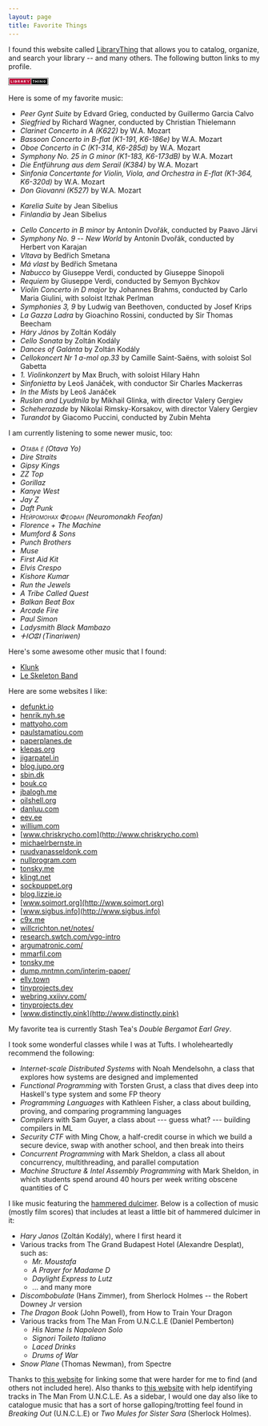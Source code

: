 ```yaml
---
layout: page
title: Favorite Things
---
```


I found this website called [LibraryThing](https://www.librarything.com/home)
that allows you to catalog, organize, and search your library -- and many
others. The following button links to my profile.

<a href="http://www.librarything.com/profile/tekknolagi">
  <img src="/assets/img/librarything.png" />
</a>

Here is some of my favorite music:

* *Peer Gynt Suite* by Edvard Grieg, conducted by Guillermo Garcia Calvo
* *Siegfried* by Richard Wagner, conducted by Christian Thielemann
* *Clarinet Concerto in A (K622)* by W.A. Mozart
* *Bassoon Concerto in B-flat (K1-191, K6-186e)* by W.A. Mozart
* *Oboe Concerto in C (K1-314, K6-285d)* by W.A. Mozart
* *Symphony No. 25 in G minor (K1-183, K6-173dB)* by W.A. Mozart
* *Die Entführung aus dem Serail (K384)* by W.A. Mozart
* *Sinfonia Concertante for Violin, Viola, and Orchestra in E-flat (K1-364,
  K6-320d)* by W.A. Mozart
* *Don Giovanni (K527)* by W.A. Mozart
- *Karelia Suite* by Jean Sibelius
- *Finlandia* by Jean Sibelius
* *Cello Concerto in B minor* by Antonín Dvořák, conducted by Paavo Järvi
* *Symphony No. 9 -- New World* by Antonín Dvořák, conducted by Herbert von
  Karajan
* *Vltava* by Bedřich Smetana
* *Má vlast* by Bedřich Smetana
* *Nabucco* by Giuseppe Verdi, conducted by Giuseppe Sinopoli
* *Requiem* by Giuseppe Verdi, conducted by Semyon Bychkov
* *Violin Concerto in D major* by Johannes Brahms, conducted by Carlo Maria
  Giulini, with soloist Itzhak Perlman
* *Symphonies 3, 9* by Ludwig van Beethoven, conducted by Josef Krips
* *La Gazza Ladra* by Gioachino Rossini, conducted by Sir Thomas Beecham
* *Háry János* by Zoltán Kodály
* *Cello Sonata* by Zoltán Kodály
* *Dances of Galánta* by Zoltán Kodály
* *Cellokoncert Nr 1 a-mol op.33* by Camille Saint-Saëns, with soloist Sol
  Gabetta
* *1. Violinkonzert* by Max Bruch, with soloist Hilary Hahn
* *Sinfonietta* by Leoš Janáček, with conductor Sir Charles Mackerras
* *In the Mists* by Leoš Janáček
* *Ruslan and Lyudmila* by Mikhail Glinka, with director Valery Gergiev
* *Scheherazade* by Nikolai Rimsky-Korsakov, with director Valery Gergiev
* *Turandot* by Giacomo Puccini, conducted by Zubin Mehta

I am currently listening to some newer music, too:

* <i style="font-variant: small-caps;">Отава ё</i> *(Otava Yo)*
* *Dire Straits*
* *Gipsy Kings*
* *ZZ Top*
* *Gorillaz*
* *Kanye West*
* *Jay Z*
* *Daft Punk*
* <i style="font-variant: small-caps;">Нейромонах Феофан</i> *(Neuromonakh Feofan)*
* *Florence + The Machine*
* *Mumford & Sons*
* *Punch Brothers*
* *Muse*
* *First Aid Kit*
* *Elvis Crespo*
* *Kishore Kumar*
* *Run the Jewels*
* *A Tribe Called Quest*
* *Balkan Beat Box*
* *Arcade Fire*
* *Paul Simon*
* *Ladysmith Black Mambazo*
* *ⵜⵏⵔⵓⵏ (Tinariwen)*

Here's some awesome other music that I found:

* [Klunk](https://klunk.bandcamp.com/)
* [Le Skeleton Band](https://leskeletonband.bandcamp.com/)

Here are some websites I like:

* [defunkt.io](http://defunkt.io)
* [henrik.nyh.se](http://henrik.nyh.se)
* [mattyoho.com](http://mattyoho.com)
* [paulstamatiou.com](http://paulstamatiou.com)
* [paperplanes.de](http://paperplanes.de)
* [klepas.org](http://klepas.org)
* [jigarpatel.in](http://jigarpatel.in)
* [blog.jupo.org](http://blog.jupo.org)
* [sbin.dk](http://sbin.dk)
* [bouk.co](http://bouk.co)
* [jbalogh.me](http://jbalogh.me)
* [oilshell.org](http://oilshell.org)
* [danluu.com](http://danluu.com)
* [eev.ee](http://eev.ee)
* [willium.com](http://willium.com)
* [www.chriskrycho.com](http://www.chriskrycho.com)
* [michaelrbernste.in](http://michaelrbernste.in)
* [ruudvanasseldonk.com](http://ruudvanasseldonk.com)
* [nullprogram.com](http://nullprogram.com)
* [tonsky.me](http://tonsky.me)
* [klingt.net](http://klingt.net)
* [sockpuppet.org](http://sockpuppet.org)
* [blog.lizzie.io](http://blog.lizzie.io)
* [www.soimort.org](http://www.soimort.org)
* [www.sigbus.info](http://www.sigbus.info)
* [c9x.me](http://c9x.me)
* [willcrichton.net/notes/](http://willcrichton.net/notes/)
* [research.swtch.com/vgo-intro](http://research.swtch.com/vgo-intro)
* [argumatronic.com/](http://argumatronic.com/)
* [mmarfil.com](http://mmarfil.com)
* [tonsky.me](http://tonsky.me)
* [dump.mntmn.com/interim-paper/](http://dump.mntmn.com/interim-paper/)
* [elly.town](http://elly.town)
* [tinyprojects.dev](http://tinyprojects.dev)
* [webring.xxiivv.com/](http://webring.xxiivv.com/)
* [tinyprojects.dev](http://tinyprojects.dev)
* [www.distinctly.pink](http://www.distinctly.pink)

My favorite tea is currently Stash Tea's *Double Bergamot Earl Grey*.

I took some wonderful classes while I was at Tufts. I wholeheartedly recommend
the following:

* *Internet-scale Distributed Systems* with Noah Mendelsohn, a class that
  explores how systems are designed and implemented
* *Functional Programming* with Torsten Grust, a class that dives deep into
  Haskell's type system and some FP theory
* *Programming Languages* with Kathleen Fisher, a class about building,
  proving, and comparing programming languages
* *Compilers* with Sam Guyer, a class about --- guess what? --- building
  compilers in ML
* *Security CTF* with Ming Chow, a half-credit course in which we build a
  secure device, swap with another school, and then break into theirs
* *Concurrent Programming* with Mark Sheldon, a class all about concurrency,
  multithreading, and parallel computation
* *Machine Structure &amp; Intel Assembly Programming* with Mark Sheldon, in
  which students spend around 40 hours per week writing obscene quantities of C

I like music featuring the [hammered dulcimer](https://en.wikipedia.org/wiki/Hammered_dulcimer).
Below is a collection of music (mostly film scores) that includes at least a
little bit of hammered dulcimer in it:

* *Hary Janos* (Zoltán Kodály), where I first heard it
* Various tracks from The Grand Budapest Hotel (Alexandre Desplat), such as:
  * *Mr. Moustafa*
  * *A Prayer for Madame D*
  * *Daylight Express to Lutz*
  * ... and many more
* *Discombobulate* (Hans Zimmer), from Sherlock Holmes -- the Robert Downey Jr
  version
* *The Dragon Book* (John Powell), from How to Train Your Dragon
* Various tracks from The Man From U.N.C.L.E (Daniel Pemberton)
  * *His Name Is Napoleon Solo*
  * *Signori Toileto Italiano*
  * *Laced Drinks*
  * *Drums of War*
* *Snow Plane* (Thomas Newman), from Spectre

Thanks to [this website][cimbalom0] for linking some that were harder for me to
find (and others not included here). Also thanks to [this website][cimbalom1]
with help identifying tracks in The Man From U.N.C.L.E. As a sidebar, I would
one day also like to catalogue music that has a sort of horse
galloping/trotting feel found in *Breaking Out* (U.N.C.L.E) or *Two Mules for
Sister Sara* (Sherlock Holmes).

[cimbalom0]: https://web.archive.org/web/20200615181712/https://manufacturing.dustystrings.com/blog/hammered-dulcimer-film-scores
[cimbalom1]: http://web.archive.org/web/20191228224428/https://moviemusicuk.us/2015/08/17/the-man-from-u-n-c-l-e-daniel-pemberton/

